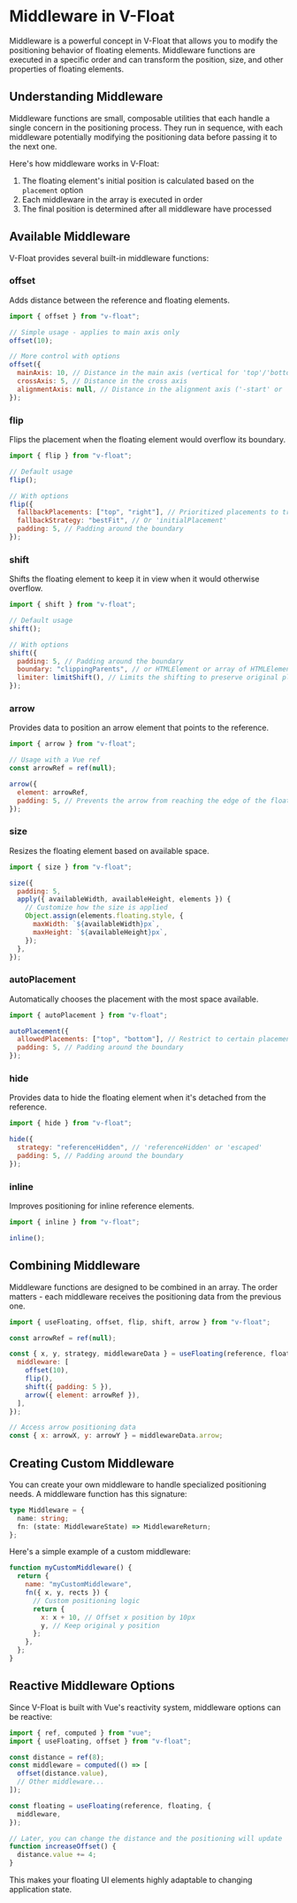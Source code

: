 # Middleware in V-Float

Middleware is a powerful concept in V-Float that allows you to modify the positioning behavior of floating elements. Middleware functions are executed in a specific order and can transform the position, size, and other properties of floating elements.

## Understanding Middleware

Middleware functions are small, composable utilities that each handle a single concern in the positioning process. They run in sequence, with each middleware potentially modifying the positioning data before passing it to the next one.

Here's how middleware works in V-Float:

1. The floating element's initial position is calculated based on the `placement` option
2. Each middleware in the array is executed in order
3. The final position is determined after all middleware have processed

## Available Middleware

V-Float provides several built-in middleware functions:

### offset

Adds distance between the reference and floating elements.

```js
import { offset } from "v-float";

// Simple usage - applies to main axis only
offset(10);

// More control with options
offset({
  mainAxis: 10, // Distance in the main axis (vertical for 'top'/'bottom', horizontal for 'left'/'right')
  crossAxis: 5, // Distance in the cross axis
  alignmentAxis: null, // Distance in the alignment axis ('-start' or '-end')
});
```

### flip

Flips the placement when the floating element would overflow its boundary.

```js
import { flip } from "v-float";

// Default usage
flip();

// With options
flip({
  fallbackPlacements: ["top", "right"], // Prioritized placements to try
  fallbackStrategy: "bestFit", // Or 'initialPlacement'
  padding: 5, // Padding around the boundary
});
```

### shift

Shifts the floating element to keep it in view when it would otherwise overflow.

```js
import { shift } from "v-float";

// Default usage
shift();

// With options
shift({
  padding: 5, // Padding around the boundary
  boundary: "clippingParents", // or HTMLElement or array of HTMLElements
  limiter: limitShift(), // Limits the shifting to preserve original placement intention
});
```

### arrow

Provides data to position an arrow element that points to the reference.

```js
import { arrow } from "v-float";

// Usage with a Vue ref
const arrowRef = ref(null);

arrow({
  element: arrowRef,
  padding: 5, // Prevents the arrow from reaching the edge of the floating element
});
```

### size

Resizes the floating element based on available space.

```js
import { size } from "v-float";

size({
  padding: 5,
  apply({ availableWidth, availableHeight, elements }) {
    // Customize how the size is applied
    Object.assign(elements.floating.style, {
      maxWidth: `${availableWidth}px`,
      maxHeight: `${availableHeight}px`,
    });
  },
});
```

### autoPlacement

Automatically chooses the placement with the most space available.

```js
import { autoPlacement } from "v-float";

autoPlacement({
  allowedPlacements: ["top", "bottom"], // Restrict to certain placements
  padding: 5, // Padding around the boundary
});
```

### hide

Provides data to hide the floating element when it's detached from the reference.

```js
import { hide } from "v-float";

hide({
  strategy: "referenceHidden", // 'referenceHidden' or 'escaped'
  padding: 5, // Padding around the boundary
});
```

### inline

Improves positioning for inline reference elements.

```js
import { inline } from "v-float";

inline();
```

## Combining Middleware

Middleware functions are designed to be combined in an array. The order matters - each middleware receives the positioning data from the previous one.

```js
import { useFloating, offset, flip, shift, arrow } from "v-float";

const arrowRef = ref(null);

const { x, y, strategy, middlewareData } = useFloating(reference, floating, {
  middleware: [
    offset(10),
    flip(),
    shift({ padding: 5 }),
    arrow({ element: arrowRef }),
  ],
});

// Access arrow positioning data
const { x: arrowX, y: arrowY } = middlewareData.arrow;
```

## Creating Custom Middleware

You can create your own middleware to handle specialized positioning needs. A middleware function has this signature:

```ts
type Middleware = {
  name: string;
  fn: (state: MiddlewareState) => MiddlewareReturn;
};
```

Here's a simple example of a custom middleware:

```js
function myCustomMiddleware() {
  return {
    name: "myCustomMiddleware",
    fn({ x, y, rects }) {
      // Custom positioning logic
      return {
        x: x + 10, // Offset x position by 10px
        y, // Keep original y position
      };
    },
  };
}
```

## Reactive Middleware Options

Since V-Float is built with Vue's reactivity system, middleware options can be reactive:

```js
import { ref, computed } from "vue";
import { useFloating, offset } from "v-float";

const distance = ref(8);
const middleware = computed(() => [
  offset(distance.value),
  // Other middleware...
]);

const floating = useFloating(reference, floating, {
  middleware,
});

// Later, you can change the distance and the positioning will update
function increaseOffset() {
  distance.value += 4;
}
```

This makes your floating UI elements highly adaptable to changing application state.
